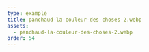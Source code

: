 ```yaml
---
type: example
title: panchaud-la-couleur-des-choses-2.webp
assets:
  - panchaud-la-couleur-des-choses-2.webp
order: 54
---
```

